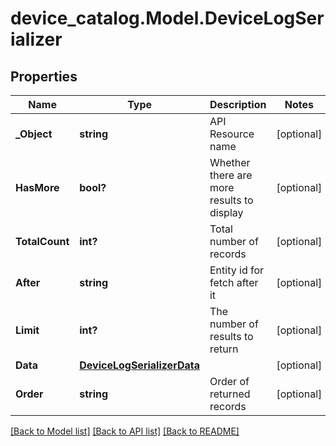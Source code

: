 # device_catalog.Model.DeviceLogSerializer
## Properties

Name | Type | Description | Notes
------------ | ------------- | ------------- | -------------
**_Object** | **string** | API Resource name | [optional] 
**HasMore** | **bool?** | Whether there are more results to display | [optional] 
**TotalCount** | **int?** | Total number of records | [optional] 
**After** | **string** | Entity id for fetch after it | [optional] 
**Limit** | **int?** | The number of results to return | [optional] 
**Data** | [**DeviceLogSerializerData**](DeviceLogSerializerData.md) |  | [optional] 
**Order** | **string** | Order of returned records | [optional] 

[[Back to Model list]](../README.md#documentation-for-models) [[Back to API list]](../README.md#documentation-for-api-endpoints) [[Back to README]](../README.md)

